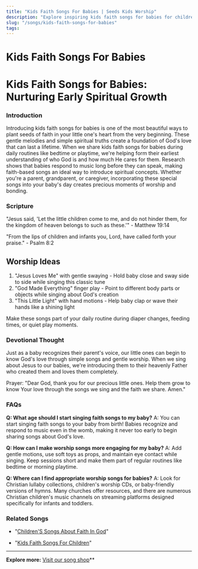 ```yaml
---
title: "Kids Faith Songs For Babies | Seeds Kids Worship"
description: "Explore inspiring kids faith songs for babies for children's worship and faith development. Biblical music resources for families and ministry."
slug: "/songs/kids-faith-songs-for-babies"
tags:
---
```


# Kids Faith Songs For Babies

# Kids Faith Songs for Babies: Nurturing Early Spiritual Growth

### Introduction
Introducing kids faith songs for babies is one of the most beautiful ways to plant seeds of faith in your little one's heart from the very beginning. These gentle melodies and simple spiritual truths create a foundation of God's love that can last a lifetime. When we share kids faith songs for babies during daily routines like bedtime or playtime, we're helping form their earliest understanding of who God is and how much He cares for them. Research shows that babies respond to music long before they can speak, making faith-based songs an ideal way to introduce spiritual concepts. Whether you're a parent, grandparent, or caregiver, incorporating these special songs into your baby's day creates precious moments of worship and bonding.

### Scripture
"Jesus said, 'Let the little children come to me, and do not hinder them, for the kingdom of heaven belongs to such as these.'" - Matthew 19:14

"From the lips of children and infants you, Lord, have called forth your praise." - Psalm 8:2

## Worship Ideas
1. "Jesus Loves Me" with gentle swaying - Hold baby close and sway side to side while singing this classic tune
2. "God Made Everything" finger play - Point to different body parts or objects while singing about God's creation
3. "This Little Light" with hand motions - Help baby clap or wave their hands like a shining light

Make these songs part of your daily routine during diaper changes, feeding times, or quiet play moments.

### Devotional Thought
Just as a baby recognizes their parent's voice, our little ones can begin to know God's love through simple songs and gentle worship. When we sing about Jesus to our babies, we're introducing them to their heavenly Father who created them and loves them completely.

Prayer: "Dear God, thank you for our precious little ones. Help them grow to know Your love through the songs we sing and the faith we share. Amen."

### FAQs

**Q: What age should I start singing faith songs to my baby?**
A: You can start singing faith songs to your baby from birth! Babies recognize and respond to music even in the womb, making it never too early to begin sharing songs about God's love.

**Q: How can I make worship songs more engaging for my baby?**
A: Add gentle motions, use soft toys as props, and maintain eye contact while singing. Keep sessions short and make them part of regular routines like bedtime or morning playtime.

**Q: Where can I find appropriate worship songs for babies?**
A: Look for Christian lullaby collections, children's worship CDs, or baby-friendly versions of hymns. Many churches offer resources, and there are numerous Christian children's music channels on streaming platforms designed specifically for infants and toddlers.

### Related Songs

- "[Children'S Songs About Faith In God](/songs/children-s-songs-about-faith-in-god/)"

- "[Kids Faith Songs For Children](/songs/kids-faith-songs-for-children/)"

---

**Explore more:** [Visit our song shop](https://seedskidsworship.com/shop)**

<!-- Schema Markup -->
<script type="application/ld+json">
{
  "@context": "https://schema.org",
  "@type": "MusicRecording",
  "name": "Kids Faith Songs For Babies",
  "byArtist": {
    "@type": "MusicGroup",
    "name": "Seeds Kids Worship"
  },
  "isFamilyFriendly": true,
  "url": "https://seedskidsworship.com/songs/kids-faith-songs-for-babies/"
}
</script>